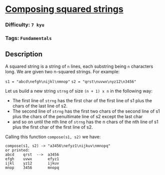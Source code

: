 # [Composing squared strings](https://www.codewars.com/kata/56f253dd75e340ff670002ac)

### Difficulty: `7 kyu`

### Tags: `Fundamentals`

## Description

A squared string is a string of `n` lines, each substring being `n` characters long. We are given two n-squared strings. For example:

`s1 = "abcd\nefgh\nijkl\nmnop"` `s2 = "qrst\nuvwx\nyz12\n3456"`

Let us build a new string `strng` of size `(n + 1) x n` in the following way:

- The first line of `strng` has the first char of the first line of s1 plus the chars of the last line of s2.
- The second line of `strng` has the first two chars of the second line of s1 plus the chars of the penultimate line of s2 except the last char
- and so on until the nth line of `strng` has the n chars of the nth line of s1 plus the first char of the first line of s2.

Calling this function `compose(s1, s2)` we have:

```
compose(s1, s2) -> "a3456\nefyz1\nijkuv\nmnopq"
or printed:
abcd    qrst  -->  a3456
efgh    uvwx       efyz1
ijkl    yz12       ijkuv
mnop    3456       mnopq
```